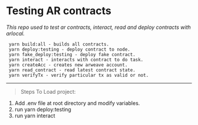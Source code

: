 # Testing AR contracts

*This repo used to test ar contracts, interact, read and deploy contracts with arlocal.*

```
 yarn build:all - builds all contracts.
 yarn deploy:testing - deploy contract to node.
 yarn fake_deploy:testing - deploy fake contract.
 yarn interact - interacts with contract to do task.
 yarn createAcc - creates new arweave account.
 yarn read_contract - read latest contract state.
 yarn verifyTx - verify particular tx as valid or not.
```

---

>Steps To Load project:
1. Add .env file at root directory and modify variables.
2. run yarn deploy:testing
3. run yarn interact